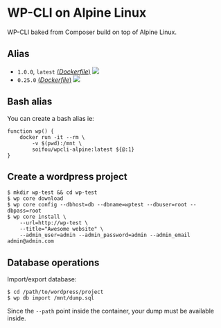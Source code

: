 # WP-CLI on Alpine Linux

WP-CLI baked from Composer build on top of Alpine Linux.

## Alias
- `1.0.0`, `latest` [(*Dockerfile*)](https://github.com/soifou/wpcli-alpine/blob/latest/Dockerfile) [![](https://images.microbadger.com/badges/image/soifou/wpcli-alpine:1.0.0.svg)](http://microbadger.com/images/soifou/wpcli-alpine "Get your own image badge on microbadger.com")
- `0.25.0` [(*Dockerfile*)](https://github.com/soifou/wpcli-alpine/blob/0.25.0/Dockerfile) [![](https://images.microbadger.com/badges/image/soifou/wpcli-alpine:0.25.0.svg)](http://microbadger.com/images/soifou/wpcli-alpine "Get your own image badge on microbadger.com")

## Bash alias
You can create a bash alias ie:
```
function wp() {
    docker run -it --rm \
        -v $(pwd):/mnt \
        soifou/wpcli-alpine:latest ${@:1}
}
```

## Create a wordpress project
```
$ mkdir wp-test && cd wp-test
$ wp core download
$ wp core config --dbhost=db --dbname=wptest --dbuser=root --dbpass=root
$ wp core install \
    --url=http://wp-test \
    --title="Awesome website" \
    --admin_user=admin --admin_password=admin --admin_email admin@admin.com
```

## Database operations
Import/export database:
```
$ cd /path/to/wordpress/project
$ wp db import /mnt/dump.sql
```
Since the `--path` point inside the container, your dump must be available inside.